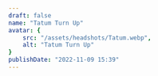 ```yaml
---
draft: false
name: "Tatum Turn Up"
avatar: {
    src: "/assets/headshots/Tatum.webp",
    alt: "Tatum Turn Up"
}
publishDate: "2022-11-09 15:39"
---
```

